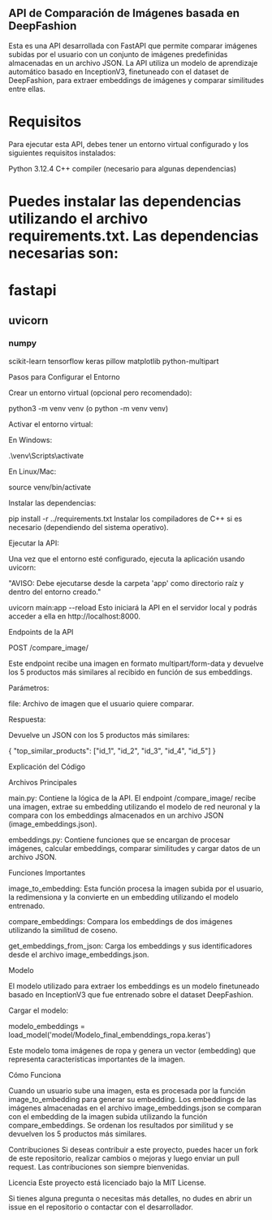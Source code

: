 ## API de Comparación de Imágenes basada en DeepFashion

Esta es una API desarrollada con FastAPI que permite comparar imágenes subidas por el usuario con un conjunto de imágenes predefinidas almacenadas en un archivo JSON. La API utiliza un modelo de aprendizaje automático basado en InceptionV3, finetuneado con el dataset de DeepFashion, para extraer embeddings de imágenes y comparar similitudes entre ellas.

# Requisitos
Para ejecutar esta API, debes tener un entorno virtual configurado y los siguientes requisitos instalados:

Python 3.12.4
C++ compiler (necesario para algunas dependencias)

# Puedes instalar las dependencias utilizando el archivo requirements.txt. Las dependencias necesarias son:

# fastapi
## uvicorn
### numpy
scikit-learn
tensorflow
keras
pillow
matplotlib
python-multipart

Pasos para Configurar el Entorno

Crear un entorno virtual (opcional pero recomendado):

python3 -m venv venv (o python -m venv venv)

Activar el entorno virtual:

En Windows:

.\venv\Scripts\activate

En Linux/Mac:

source venv/bin/activate

Instalar las dependencias:


pip install -r ../requirements.txt
Instalar los compiladores de C++ si es necesario (dependiendo del sistema operativo).

Ejecutar la API:

Una vez que el entorno esté configurado, ejecuta la aplicación usando uvicorn:

"AVISO: Debe ejecutarse desde la carpeta 'app' como directorio raíz y dentro del entorno creado."

uvicorn main:app --reload
Esto iniciará la API en el servidor local y podrás acceder a ella en http://localhost:8000.

Endpoints de la API

POST /compare_image/

Este endpoint recibe una imagen en formato multipart/form-data y devuelve los 5 productos más similares al recibido en función de sus embeddings.

Parámetros:

file: Archivo de imagen que el usuario quiere comparar.

Respuesta:

Devuelve un JSON con los 5 productos más similares:

{
    "top_similar_products": ["id_1", "id_2", "id_3", "id_4", "id_5"]
}

Explicación del Código

Archivos Principales

main.py: Contiene la lógica de la API. El endpoint /compare_image/ recibe una imagen, extrae su embedding utilizando el modelo de red neuronal y la compara con los embeddings almacenados en un archivo JSON (image_embeddings.json).

embeddings.py: Contiene funciones que se encargan de procesar imágenes, calcular embeddings, comparar similitudes y cargar datos de un archivo JSON.

Funciones Importantes

image_to_embedding: Esta función procesa la imagen subida por el usuario, la redimensiona y la convierte en un embedding utilizando el modelo entrenado.

compare_embeddings: Compara los embeddings de dos imágenes utilizando la similitud de coseno.

get_embeddings_from_json: Carga los embeddings y sus identificadores desde el archivo image_embeddings.json.

Modelo

El modelo utilizado para extraer los embeddings es un modelo finetuneado basado en InceptionV3 que fue entrenado sobre el dataset DeepFashion.

Cargar el modelo:

modelo_embeddings = load_model('model/Modelo_final_embenddings_ropa.keras')

Este modelo toma imágenes de ropa y genera un vector (embedding) que representa características importantes de la imagen.

Cómo Funciona

Cuando un usuario sube una imagen, esta es procesada por la función image_to_embedding para generar su embedding.
Los embeddings de las imágenes almacenadas en el archivo image_embeddings.json se comparan con el embedding de la imagen subida utilizando la función compare_embeddings.
Se ordenan los resultados por similitud y se devuelven los 5 productos más similares.

Contribuciones
Si deseas contribuir a este proyecto, puedes hacer un fork de este repositorio, realizar cambios o mejoras y luego enviar un pull request. Las contribuciones son siempre bienvenidas.

Licencia
Este proyecto está licenciado bajo la MIT License.

Si tienes alguna pregunta o necesitas más detalles, no dudes en abrir un issue en el repositorio o contactar con el desarrollador.
